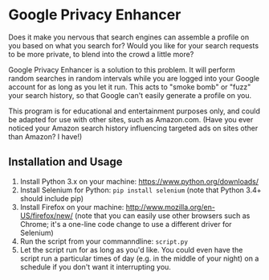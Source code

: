 Google Privacy Enhancer
=====================

Does it make you nervous that search engines can assemble a profile on you based on what you search for? Would you like for your search requests to be more private, to blend into the crowd a little more?

Google Privacy Enhancer is a solution to this problem. It will perform random searches in random intervals while you are logged into your Google account for as long as you let it run. This acts to "smoke bomb" or "fuzz" your search history, so that Google can't easily generate a profile on you.

This program is for educational and entertainment purposes only, and could be adapted for use with other sites, such as Amazon.com. (Have you ever noticed your Amazon search history influencing targeted ads on sites other than Amazon? I have!)

Installation and Usage
------------

1. Install Python 3.x on your machine: https://www.python.org/downloads/
2. Install Selenium for Python: `pip install selenium` (note that Python 3.4+ should include pip)
3. Install Firefox on your machine: http://www.mozilla.org/en-US/firefox/new/ (note that you can easily use other browsers such as Chrome; it's a one-line code change to use a different driver for Selenium)
4. Run the script from your commanndline: `script.py`
5. Let the script run for as long as you'd like. You could even have the script run a particular times of day (e.g. in the middle of your night) on a schedule if you don't want it interrupting you.

